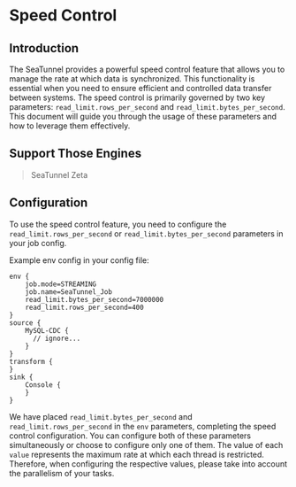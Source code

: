# Speed Control

## Introduction

The SeaTunnel provides a powerful speed control feature that allows you to manage the rate at which data is synchronized.
This functionality is essential when you need to ensure efficient and controlled data transfer between systems.
The speed control is primarily governed by two key parameters: `read_limit.rows_per_second` and `read_limit.bytes_per_second`.
This document will guide you through the usage of these parameters and how to leverage them effectively.

## Support Those Engines

> SeaTunnel Zeta<br/>

## Configuration

To use the speed control feature, you need to configure the `read_limit.rows_per_second` or `read_limit.bytes_per_second` parameters in your job config.

Example env config in your config file:

```hocon
env {
    job.mode=STREAMING
    job.name=SeaTunnel_Job
    read_limit.bytes_per_second=7000000
    read_limit.rows_per_second=400
}
source {
    MySQL-CDC {
      // ignore...
    }
}
transform {
}
sink {
    Console {
    }
}
```

We have placed `read_limit.bytes_per_second` and `read_limit.rows_per_second` in the `env` parameters, completing the speed control configuration.
You can configure both of these parameters simultaneously or choose to configure only one of them. The value of each `value` represents the maximum rate at which each thread is restricted.
Therefore, when configuring the respective values, please take into account the parallelism of your tasks.
